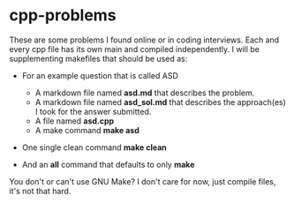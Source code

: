 # cpp-problems

These are some problems I found online or in coding interviews. Each and every cpp file has its own main and compiled independently. I will be supplementing makefiles that should be used as:

- For an example question that is called ASD

  - A markdown file named **asd.md** that describes the problem.
  - A markdown file named **asd_sol.md** that describes the approach(es) I took for the answer submitted.
  - A file named **asd.cpp**
  - A make command **make asd**

- One single clean command **make clean**
- And an **all** command that defaults to only **make**

You don't or can't use GNU Make? I don't care for now, just compile files, it's not that hard.

